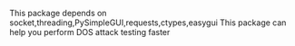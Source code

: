 This package depends on socket,threading,PySimpleGUI,requests,ctypes,easygui
This package can help you perform DOS attack testing faster